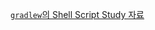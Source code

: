 
[`gradlew`의 Shell Script Study 자료](https://github.com/iamabear09/shell-script-study/commit/048ae895ad64fc122ae2bd849e1d51ec9ee6aec9)
